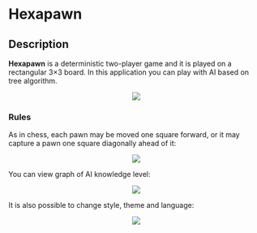 # Hexapawn
## Description
**Hexapawn** is a deterministic two-player game and it is played on a rectangular 3×3 board. In this application you can play with AI based on tree algorithm.
<p align="center">
  <img src="https://i.imgur.com/pTgpCbb.png">
</p>

### Rules
As in chess, each pawn may be moved one square forward, or it may capture a pawn one square diagonally ahead of it:
<p align="center">
  <img src="https://i.imgur.com/dibRTss.png">
</p>

You can view graph of AI knowledge level:
<p align="center">
  <img src="https://i.imgur.com/jvcAwJS.png">
</p>

It is also possible to change style, theme and language:
<p align="center">
  <img src="https://i.imgur.com/gDJOLGn.png">
</p>
